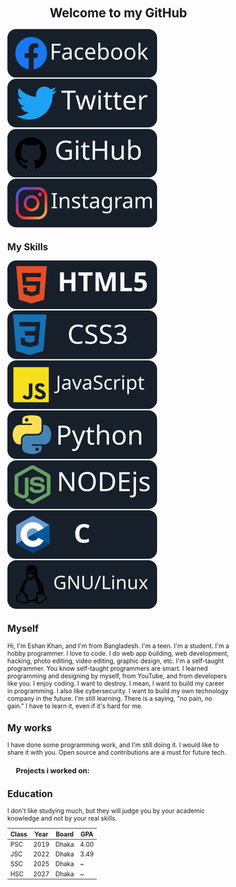 <h1 align="center">Welcome to my GitHub</h1>

[![Facebook](assets/images/Facebook_logo.svg)](https://www.facebook.com/siddek.ek.796) [![Twitter](assets/images/twitter_logo_.svg)](https://twitter.com/EshanKh63227899) [![Github](assets/images/github_logo.svg)](https://github.com/Eshankhan796/Eshankhan796) [![Instagram](assets/images/instagram_logo_.svg)](https://www.instagram.com/e_k.797)

## My Skills
![html](assets/images/html_logo.svg)
![css](assets/images/css_logo.svg)
![js](assets/images/javascript_logo_.svg)
![python](assets/images/python_logo.svg)
![nodejs](assets/images/nodejs_logo_.svg)
![c](assets/images/C_logo.svg)
![linux](assets/images/linux_logo_.svg)

## Myself
Hi, I'm Eshan Khan, and I'm from Bangladesh. I'm a teen. I'm a student. I'm a hobby programmer. I love to code. I do web app building, web development, hacking, photo editing, video editing, graphic design, etc. I'm a self-taught programmer. You know self-taught programmers are smart. I learned programming and designing by myself, from YouTube, and from developers like you. I enjoy coding. I want to destroy. I mean, I want to build my career in programming. I also like cybersecurity. I want to build my own technology company in the future. I'm still learning. There is a saying, "no pain, no gain." I have to learn it, even if it's hard for me.

## My works
I have done some programming work, and I'm still doing it. I would like to share it with you. Open source and contributions are a must for future tech.

### &nbsp;&nbsp;&nbsp;&nbsp; Projects i worked on:

## Education 

I don't like studying much, but they will judge you by your academic knowledge and not by your real skills.

| Class | Year | Board | GPA |
|-------|------|-------|-----|
| PSC   | 2019 | Dhaka | 4.00|
| JSC   | 2022 | Dhaka | 3.49|
| SSC   | 2025 | Dhaka |  ~  |
| HSC   | 2027 | Dhaka |  ~  |
